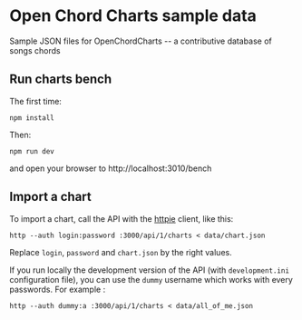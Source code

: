 # Open Chord Charts sample data

Sample JSON files for OpenChordCharts -- a contributive database of songs chords

## Run charts bench

The first time:

```
npm install
```

Then:

```
npm run dev
```

and open your browser to http://localhost:3010/bench

## Import a chart

To import a chart, call the API with the [httpie](http://httpie.org) client, like this:

    http --auth login:password :3000/api/1/charts < data/chart.json

Replace `login`, `password` and `chart.json` by the right values.

If you run locally the development version of the API (with `development.ini` configuration file), you can use the `dummy` username which works with every passwords. For example :

    http --auth dummy:a :3000/api/1/charts < data/all_of_me.json
